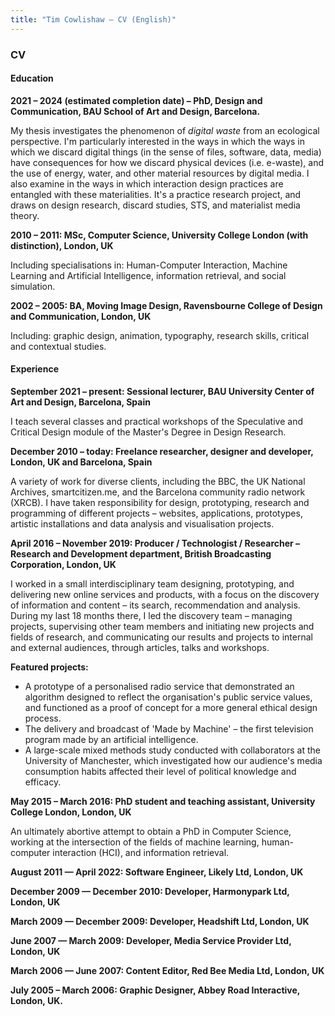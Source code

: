 ```yaml
---
title: "Tim Cowlishaw — CV (English)"
---
```


### CV

#### Education

**2021 – 2024 (estimated completion date) – PhD, Design and Communication, BAU  School of Art and Design, Barcelona.**

My thesis investigates the phenomenon of _digital waste_ from an ecological perspective. I'm particularly interested in the ways in which the ways in which we discard digital things (in the sense of files, software, data, media) have consequences for how we discard physical devices (i.e. e-waste), and the use of energy, water, and other material resources by digital media. I also examine in the ways in which interaction design practices are entangled with these materialities. It's a practice research project, and draws on design research, discard studies, STS, and materialist media theory.

**2010 – 2011: MSc, Computer Science, University College London (with distinction), London, UK**

Including specialisations in: Human-Computer Interaction, Machine Learning and Artificial Intelligence, information retrieval, and social simulation.

**2002 – 2005: BA, Moving Image Design, Ravensbourne College of Design and Communication, London, UK**

Including: graphic design, animation, typography, research skills, critical and contextual studies.

#### Experience

**September 2021 – present: Sessional lecturer, BAU University Center of Art and Design, Barcelona, Spain**

I teach several classes and practical workshops of the Speculative and Critical Design module of the Master's Degree in Design Research.

**December 2010 – today: Freelance researcher, designer and developer, London, UK and Barcelona, Spain**

A variety of work for diverse clients, including the BBC, the UK National Archives, smartcitizen.me, and the Barcelona community radio network (XRCB). I have taken responsibility for design, prototyping, research and programming of different projects – websites, applications, prototypes, artistic installations and data analysis and visualisation projects.

**April 2016 – November 2019: Producer / Technologist / Researcher – Research and Development department, British Broadcasting Corporation, London, UK**

I worked in a small interdisciplinary team designing, prototyping, and delivering new online services and products, with a focus on the discovery of information and content – its search, recommendation and analysis. During my last 18 months there, I led the discovery team – managing projects, supervising other team members and initiating new projects and fields of research, and communicating our results and projects to internal and external audiences, through articles, talks and workshops.

**Featured projects:**

* A prototype of a personalised radio service that demonstrated an algorithm designed to reflect the organisation's public service values, and functioned as a proof of concept for a more general ethical design process.
* The delivery and broadcast of 'Made by Machine' – the first television program made by an artificial intelligence.
* A large-scale mixed methods study conducted with collaborators at the University of Manchester, which investigated how our audience's media consumption habits affected their level of political knowledge and efficacy.

**May 2015 – March 2016: PhD student and teaching assistant, University College London, London, UK**

An ultimately abortive attempt to obtain a PhD in Computer Science, working at the intersection of the fields of machine learning, human-computer interaction (HCI), and information retrieval.

**August 2011 — April 2022: Software Engineer, Likely Ltd, London, UK**

**December 2009 — December 2010: Developer, Harmonypark Ltd, London, UK**

**March 2009 — December 2009: Developer, Headshift Ltd, London, UK**

**June 2007 — March 2009: Developer, Media Service Provider Ltd, London, UK**

**March 2006 — June 2007: Content Editor, Red Bee Media Ltd, London, UK**

**July 2005 – March 2006: Graphic Designer, Abbey Road Interactive, London, UK.**

